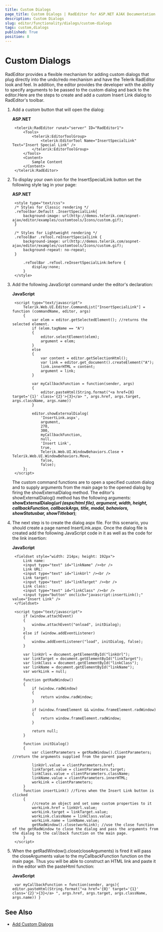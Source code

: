 ```yaml
---
title: Custom Dialogs
page_title: Custom Dialogs | RadEditor for ASP.NET AJAX Documentation
description: Custom Dialogs
slug: editor/functionality/dialogs/custom-dialogs
tags: custom,dialogs
published: True
position: 8
---
```


# Custom Dialogs

RadEditor provides a flexible mechanism for adding custom dialogs that plug directly into the undo/redo mechanism and have the Telerik RadEditor look and feel. In addition, the editor provides the developer with the ability to specify arguments to be passed to the custom dialog and back to the editor.Here are the steps to create and add a custom Insert Link dialog to RadEditor's toolbar.

1. Add a custom button that will open the dialog:

	**ASP.NET**

		<telerik:RadEditor runat="server" ID="RadEditor1">
			<Tools>
				<telerik:EditorToolGroup>
					<telerik:EditorTool Name="InsertSpecialLink" Text="Insert Special Link" />
				</telerik:EditorToolGroup>
			</Tools>
			<Content>        
				Sample Content   
			</Content>
		</telerik:RadEditor>

1. To display your own icon for the InsertSpecialLink button set the following style tag in your page:

	**ASP.NET**
	
		<style type="text/css">
		/* Styles for Classic rendering */
		.reToolbar.Default .InsertSpecialLink{
		    background-image: url(http://demos.telerik.com/aspnet-ajax/editor/examples/customtools/Icons/custom.gif);
		}
		
		/* Styles for Lightweight rendering */
		.reToolBar .reTool.reInsertSpecialLink {
		    background-image: url(http://demos.telerik.com/aspnet-ajax/editor/examples/customtools/Icons/custom.gif);
		    background-repeat: no-repeat;
		}
		
		    .reToolBar .reTool.reInsertSpecialLink:before {
		        display:none;
		    }
		</style>

1. Add the following JavaScript command under the editor's declaration:

	**JavaScript**
	    
		<script type="text/javascript">
	        Telerik.Web.UI.Editor.CommandList["InsertSpecialLink"] = function (commandName, editor, args)
	        {   
	            var elem = editor.getSelectedElement(); //returns the selected element.            
	            if (elem.tagName == "A")   
	            {        
	                editor.selectElement(elem);        
	                argument = elem;   
	            }   
	            else   
	            {      
	                var content = editor.getSelectionHtml();      
	                var link = editor.get_document().createElement("A");      
	                link.innerHTML = content;               
	                argument = link;
	            }     
	
	            var myCallbackFunction = function(sender, args)   
	            {       
	                editor.pasteHtml(String.format("<a href={0} target='{1}' class='{2}'>{3}</a> ", args.href, args.target, args.className, args.name))
	            }
	
	            editor.showExternalDialog(
	                'InsertLink.aspx',
	                argument,
	                270,
	                300,
	                myCallbackFunction,
	                null,
	                'Insert Link',
	                true,
	                Telerik.Web.UI.WindowBehaviors.Close + Telerik.Web.UI.WindowBehaviors.Move,
	                false,
	                false);
	        };
	    </script>

	The custom command functions are to open a specified custom dialog and to supply arguments from the main page to the opened dialog by firing the showExternalDialog method. The editor's showExternalDialog() method has the following arguments: **showExternalDialog(_url (aspx/html file), argument, width, height, callbackFunction, callbackArgs, title, modal, behaviors, showStatusbar, showTitlebar_)**;

1. The next step is to create the dialog aspx file. For this scenario, you should create a page named InsertLink.aspx. Once the dialog file is created add the following JavaScript code in it as well as the code for the link insertion:

	**JavaScript**
	    
		<fieldset style="width: 214px; height: 192px">
	        Link name:
	        <input type="text" id="linkName" /><br />
	        Link URL:
	        <input type="text" id="linkUrl" /><br />
	        Link target:
	        <input type="text" id="linkTarget" /><br />
	        Link class:
	        <input type="text" id="linkClass" /><br />
	        <input type="button" onclick="javascript:insertLink();" value="Insert Link" />
	    </fieldset>
	    
		<script type="text/javascript">
	        if (window.attachEvent)
	        {
	            window.attachEvent("onload", initDialog);
	        }
	        else if (window.addEventListener)
	        {
	            window.addEventListener("load", initDialog, false);
	        }
	
	        var linkUrl = document.getElementById("linkUrl");
	        var linkTarget = document.getElementById("linkTarget");
	        var linkClass = document.getElementById("linkClass");
	        var linkName = document.getElementById("linkName");
	        var workLink = null;
	
	        function getRadWindow()
	        {
	            if (window.radWindow)
	            {
	                return window.radWindow;
	            }
	
	            if (window.frameElement && window.frameElement.radWindow)
	            {
	                return window.frameElement.radWindow;
	            }
	
	            return null;
	        }
	
	        function initDialog()
	        {
	            var clientParameters = getRadWindow().ClientParameters; //return the arguments supplied from the parent page   
	                            
	            linkUrl.value = clientParameters.href;
	            linkTarget.value = clientParameters.target;
	            linkClass.value = clientParameters.className;
	            linkName.value = clientParameters.innerHTML;
	            workLink = clientParameters;
	        }
	        function insertLink() //fires when the Insert Link button is clicked    
	        {
	            //create an object and set some custom properties to it            
	            workLink.href = linkUrl.value;
	            workLink.target = linkTarget.value;
	            workLink.className = linkClass.value;
	            workLink.name = linkName.value;
	            getRadWindow().close(workLink); //use the close function of the getRadWindow to close the dialog and pass the arguments from the dialog to the callback function on the main page.    
	        }    
	    </script>


1. When the getRadWindow().close(closeArguments) is fired it will pass the closeArguments value to the myCallbackFunction function on the main page. Thus you will be able to construct an HTML link and paste it in the editor with the pasteHtml function:

	**JavaScript**
	
	    var myCallbackFunction = function(sender, args){ editor.pasteHtml(String.format("<a href='{0}' target='{1}' class='{2}'>{3}</a> ", args.href, args.target, args.className, args.name)) }



## See Also

 * [Add Custom Dialogs](http://demos.telerik.com/aspnet/prometheus/Editor/Examples/CustomDialogs/DefaultCS.aspx)
